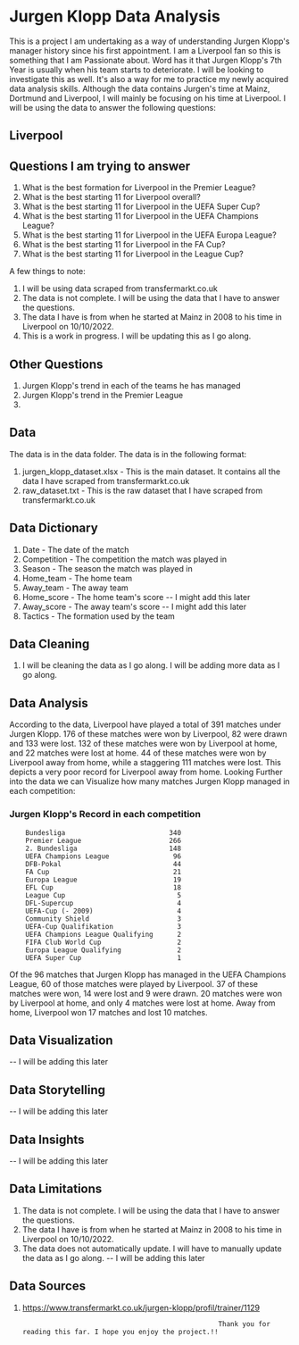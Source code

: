 # Jurgen Klopp Data Analysis
This is a project I am undertaking as a way of understanding Jurgen Klopp's manager history since his first appointment. I am a Liverpool fan so this is something that I am Passionate about. Word has it that Jurgen Klopp's 7th Year is usually when his team starts to deteriorate. I will be looking to investigate this as well. It's also a way for me to practice my newly acquired data analysis skills. Although the data contains Jurgen's time at Mainz, Dortmund and Liverpool, I will mainly be focusing on his time at Liverpool. I will be using the data to answer the following questions:

## Liverpool
## Questions I am trying to answer
1. What is the best formation for Liverpool in the Premier League?
2. What is the best starting 11 for Liverpool overall?
3. What is the best starting 11 for Liverpool in the UEFA Super Cup?
4. What is the best starting 11 for Liverpool in the UEFA Champions League?
5. What is the best starting 11 for Liverpool in the UEFA Europa League?
6. What is the best starting 11 for Liverpool in the FA Cup?
7. What is the best starting 11 for Liverpool in the League Cup?

A few things to note:
1. I will be using data scraped from transfermarkt.co.uk
2. The data is not complete. I will be using the data that I have to answer the questions.
3. The data I have is from when he started at Mainz in 2008 to his time in Liverpool on 10/10/2022.
4. This is a work in progress. I will be updating this as I go along.

## Other Questions
1. Jurgen Klopp's trend in each of the teams he has managed
2. Jurgen Klopp's trend in the Premier League
3. 

## Data
The data is in the data folder. The data is in the following format:
1. jurgen_klopp_dataset.xlsx - This is the main dataset. It contains all the data I have scraped from transfermarkt.co.uk
2. raw_dataset.txt - This is the raw dataset that I have scraped from transfermarkt.co.uk

## Data Dictionary
1. Date - The date of the match
2. Competition - The competition the match was played in
3. Season - The season the match was played in
4. Home_team - The home team
5. Away_team - The away team
6. Home_score - The home team's score -- I might add this later
7. Away_score - The away team's score -- I might add this later
8. Tactics - The formation used by the team

## Data Cleaning
1. I will be cleaning the data as I go along. I will be adding more data as I go along.

## Data Analysis
According to the data, Liverpool have played a total of 391 matches under Jurgen Klopp.
176 of these matches were won by Liverpool, 82 were drawn and 133 were lost. 132 of these matches were won by Liverpool at home, and 22 matches were lost at home. 44 of these matches were won by Liverpool away from home, while a staggering 111 matches were lost. This depicts a very poor record for Liverpool away from home. 
Looking Further into the data we can Visualize how many matches Jurgen Klopp managed in each competition:

### Jurgen Klopp's Record in each competition


        Bundesliga                          340
        Premier League                      266
        2. Bundesliga                       148
        UEFA Champions League                96
        DFB-Pokal                            44
        FA Cup                               21
        Europa League                        19
        EFL Cup                              18
        League Cup                            5
        DFL-Supercup                          4
        UEFA-Cup (- 2009)                     4
        Community Shield                      3
        UEFA-Cup Qualifikation                3
        UEFA Champions League Qualifying      2
        FIFA Club World Cup                   2
        Europa League Qualifying              2
        UEFA Super Cup                        1
        

Of the 96 matches that Jurgen Klopp has managed in the UEFA Champions League,
60 of those matches were played by Liverpool. 37 of these matches were won, 14 were lost and 9 were drawn. 20 matches were won by Liverpool at home,
and only 4 matches were lost at home. Away from home, Liverpool won 17 matches and lost 10 matches.

## Data Visualization
-- I will be adding this later

## Data Storytelling
-- I will be adding this later

## Data Insights
-- I will be adding this later

## Data Limitations
1. The data is not complete. I will be using the data that I have to answer the questions.
2. The data I have is from when he started at Mainz in 2008 to his time in Liverpool on 10/10/2022.
3. The data does not automatically update. I will have to manually update the data as I go along. -- I will be adding this later

## Data Sources
1. https://www.transfermarkt.co.uk/jurgen-klopp/profil/trainer/1129


                                                        Thank you for reading this far. I hope you enjoy the project.!!
